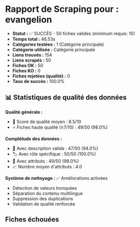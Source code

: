 # Rapport de Scraping pour : evangelion
- **Statut :** ✅ SUCCÈS - 50 fiches valides (minimum requis: 10)
- **Temps total :** 46.53s
- **Catégories testées :** 1 (Catégorie principale)
- **Catégorie utilisée :** Catégorie principale
- **Liens trouvés :** 154
- **Liens scrapés :** 50
- **Fiches OK :** 50
- **Fiches KO :** 0
- **Fiches rejetées (qualité) :** 0
- **Taux de succès :** 100.0%

## 📊 Statistiques de qualité des données

**Qualité générale :**
- 🎯 Score de qualité moyen : 8.5/10
- ⭐ Fiches haute qualité (≥7/10) : 49/50 (98.0%)

**Complétude des données :**
- 📝 Avec description valide : 47/50 (94.0%)
- 🏷️ Avec rôle spécifique : 50/50 (100.0%)
- 🔖 Avec attributs : 49/50 (98.0%)
- 📈 Nombre moyen d'attributs : 4.0

**Système de nettoyage :** ✅ Améliorations activées
- Détection de valeurs tronquées
- Séparation du contenu multilingue  
- Suppression des duplications
- Validation de qualité renforcée

## Fiches échouées
